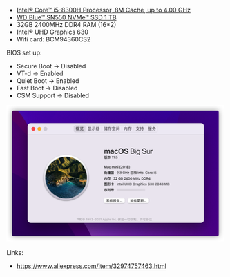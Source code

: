 

* [Intel® Core™ i5-8300H Processor, 8M Cache, up to 4.00 GHz](https://ark.intel.com/content/www/us/en/ark/products/134876/intel-core-i5-8300h-processor-8m-cache-up-to-4-00-ghz.html)
* [WD Blue™ SN550 NVMe™ SSD 1 TB](https://shop.westerndigital.com/zh-cn/products/internal-drives/wd-blue-sn550-nvme-ssd)
* 32GB 2400MHz DDR4 RAM (16*2)
* Intel® UHD Graphics 630
* Wifi card: BCM94360CS2

BIOS set up:
* Secure Boot -> Disabled
* VT-d -> Enabled
* Quiet Boot -> Enabled
* Fast Boot -> Disabled
* CSM Support -> Disabled

![screenshot](https://raw.githubusercontent.com/suxiaogang/Eglobal-S200-NUC-i5-8300H-hackintosh/master/BigSur.png)

Links:
* https://www.aliexpress.com/item/32974757463.html

